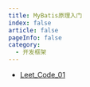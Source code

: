 ```yaml
---
title: MyBatis原理入门
index: false
article: false
pageInfo: false
category:
  - 开发框架
---
```



- [Leet_Code_01](什么是文件描述符.md)

